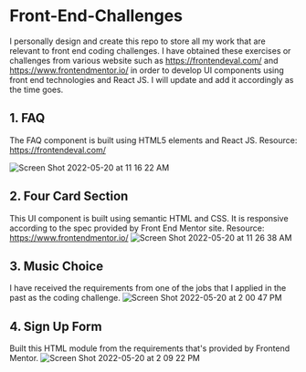 # Front-End-Challenges
I personally design and create this repo to store all my work that are relevant to front end coding challenges. I have obtained these exercises or challenges from various website such as https://frontendeval.com/ and https://www.frontendmentor.io/ in order to develop UI components using front end technologies and React JS. I will update and add it accordingly as the time goes.  

## 1. FAQ
The FAQ component is built using HTML5 elements and React JS. 
Resource: https://frontendeval.com/

![Screen Shot 2022-05-20 at 11 16 22 AM](https://user-images.githubusercontent.com/6641061/169559339-de851958-d959-4740-a7e6-2d65832fad9e.png)

## 2. Four Card Section
This UI component is built using semantic HTML and CSS. It is responsive according to the spec provided by Front End Mentor site.
Resource: https://www.frontendmentor.io/
![Screen Shot 2022-05-20 at 11 26 38 AM](https://user-images.githubusercontent.com/6641061/169561774-69f7c93c-c308-4035-a8be-0dc4dd342357.png)

## 3. Music Choice
I have received the requirements from one of the jobs that I applied in the past as the coding challenge. 
![Screen Shot 2022-05-20 at 2 00 47 PM](https://user-images.githubusercontent.com/6641061/169586809-ae8c739e-5ff2-4176-a69a-28ad316126c0.png)

## 4. Sign Up Form
Built this HTML module from the requirements that's provided by Frontend Mentor. 
![Screen Shot 2022-05-20 at 2 09 22 PM](https://user-images.githubusercontent.com/6641061/169587813-9ebccd59-7799-443e-8083-bfee40322027.png)
